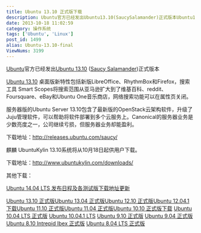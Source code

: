 ```yaml
---
title: Ubuntu 13.10 正式版下载
description: Ubuntu官方已经发出Ubuntu13.10(SaucySalamander)正式版本Ubuntu13.10 桌面版新特性包括新版LibreOffice、RhythmBox和Firefox，搜索工具SmartScopes将搜索范围从亚马逊扩大到了维基百科、reddit、Foursquare、eBay和UbuntuOne音乐商店，网络搜索功能可以在属性页关闭。服务器版的Ub
date: 2013-10-18 11:02:59
category: 操作系统
tags: ['Ubuntu', 'Linux']
post_id: 1499
alias: Ubuntu-13.10-final
ViewNums: 3199
---
```


[Ubuntu](/tags/Ubuntu)官方已经发出[Ubuntu 13.10](/blog/ubuntu-1310-final) ([Saucy Salamander](/blog/ubuntu-1310-final))正式版本

[Ubuntu 13.10](/blog/ubuntu-1310-final) 桌面版新特性包括新版LibreOffice、RhythmBox和Firefox，搜索工具 Smart Scopes将搜索范围从亚马逊扩大到了维基百科、reddit、Foursquare、eBay和Ubuntu One音乐商店，网络搜索功能可以在属性页关闭。

服务器版的Ubuntu Server 13.10包含了最新版的OpenStack云架构软件，升级了Juju管理软件，可以帮助将软件部署到多个云服务上。Canonical的服务器业务是 少数亮度之一，公司继续亏损，但服务器业务却能盈利。

下载地址：<http://releases.ubuntu.com/saucy/>

麒麟 UbuntuKylin 13.10系统将从10月18日起供用户下载。

下载地址：<http://www.ubuntukylin.com/downloads/>

其他下载：

[Ubuntu 14.04 LTS 发布日程及各测试版下载地址更新](/blog/ubuntu-1404-lts)

[Ubuntu 13.10 正式版](/blog/ubuntu-1310-final)[Ubuntu 13.04 正式版](/blog/ubuntu-1304-final)[Ubuntu 12.10 正式版](/blog/ubuntu-1210-final)[Ubuntu 12.04.1 下载](/blog/ubuntu-12041)[Ubuntu 11.10 正式版](/blog/ubuntu-1110-final)[Ubuntu 11.04 正式版](/blog/ubuntu-1104-final)[Ubuntu 10.10 正式版下载](/blog/ubuntu-1010-maverick-meerkat "ubuntu 1010 正式版下载")
[Ubuntu 10.04 LTS 正式版](/blog/ubuntu-1004-lts-final)
[Ubuntu 10.04.1 LTS](/blog/ubuntu-10041-lts "ubuntu 10041 lts 下载")
[Ubuntu 9.10 正式版](/blog/ubuntu-910-final)
[Ubuntu 9.04 正式版](/blog/ubuntu-904-final)
[Ubuntu 8.10 Intrepid Ibex 正式版](/blog/ubuntu-810-intrepid-ibex)
[Ubuntu 8.04 LTS 正式版](/blog/ubuntu-804-lts-download-xiazai)

